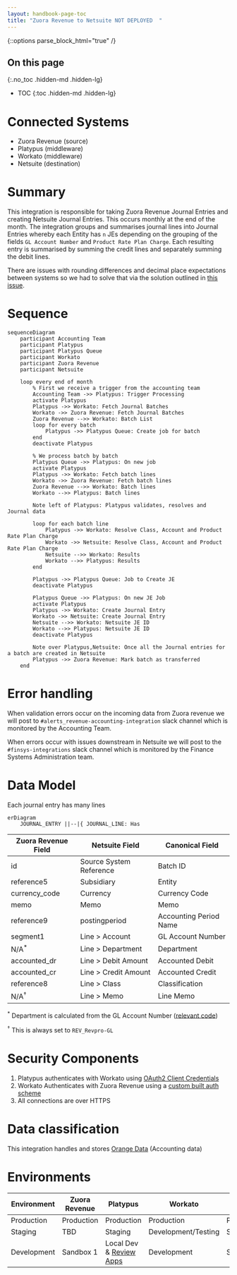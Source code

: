 ```yaml
---
layout: handbook-page-toc
title: "Zuora Revenue to Netsuite NOT DEPLOYED  "
---
```


{::options parse_block_html="true" /}

<link rel="stylesheet" type="text/css" href="/stylesheets/biztech.css" />

## On this page
{:.no_toc .hidden-md .hidden-lg}

- TOC
{:toc .hidden-md .hidden-lg}

# Connected Systems

- Zuora Revenue (source)
- Platypus (middleware)
- Workato (middleware)
- Netsuite (destination)

# Summary

This integration is responsible for taking Zuora Revenue Journal Entries and creating Netsuite Journal Entries. This occurs monthly at the end of the month. The integration groups and summarises journal lines into Journal Entries whereby each Entity has `n` JEs depending on the grouping of the fields `GL Account Number` and `Product Rate Plan Charge`. Each resulting entry is summarised by summing the credit lines and separately summing the debit lines.

There are issues with rounding differences and decimal place expectations between systems so we had to solve that via the solution outlined in [this issue](https://gitlab.com/gitlab-com/business-technology/enterprise-apps/integrations/integrations-work/-/issues/115).

# Sequence

```mermaid
sequenceDiagram
    participant Accounting Team
    participant Platypus
    participant Platypus Queue
    participant Workato
    participant Zuora Revenue
    participant Netsuite

    loop every end of month
        % First we receive a trigger from the accounting team
        Accounting Team ->> Platypus: Trigger Processing
        activate Platypus
        Platypus ->> Workato: Fetch Journal Batches
        Workato ->> Zuora Revenue: Fetch Journal Batches
        Zuora Revenue -->> Workato: Batch List
        loop for every batch
            Platypus ->> Platypus Queue: Create job for batch
        end
        deactivate Platypus

        % We process batch by batch
        Platypus Queue ->> Platypus: On new job
        activate Platypus
        Platypus ->> Workato: Fetch batch lines
        Workato ->> Zuora Revenue: Fetch batch lines
        Zuora Revenue -->> Workato: Batch lines
        Workato -->> Platypus: Batch lines

        Note left of Platypus: Platypus validates, resolves and Journal data

        loop for each batch line
            Platypus ->> Workato: Resolve Class, Account and Product Rate Plan Charge
            Workato ->> Netsuite: Resolve Class, Account and Product Rate Plan Charge
            Netsuite -->> Workato: Results
            Workato -->> Platypus: Results
        end

        Platypus ->> Platypus Queue: Job to Create JE
        deactivate Platypus

        Platypus Queue ->> Platypus: On new JE Job
        activate Platypus
        Platypus ->> Workato: Create Journal Entry
        Workato ->> Netsuite: Create Journal Entry
        Netsuite -->> Workato: Netsuite JE ID
        Workato -->> Platypus: Netsuite JE ID
        deactivate Platypus

        Note over Platypus,Netsuite: Once all the Journal entries for a batch are created in Netsuite
        Platypus ->> Zuora Revenue: Mark batch as transferred
    end
```

# Error handling

When validation errors occur on the incoming data from Zuora revenue we will post to `#alerts_revenue-accounting-integration` slack channel which is monitored by the Accounting Team.

When errors occur with issues downstream in Netsuite we will post to the `#finsys-integrations` slack channel which is monitored by the Finance Systems Administration team.

# Data Model

Each journal entry has many lines

```mermaid
erDiagram
    JOURNAL_ENTRY ||--|{ JOURNAL_LINE: Has
```

| Zuora Revenue Field | Netsuite Field          | Canonical Field        |
| ------------------- | ----------------------- | ---------------------- |
| id                  | Source System Reference | Batch ID               |
| reference5          | Subsidiary              | Entity                 |
| currency_code       | Currency                | Currency Code          |
| memo                | Memo                    | Memo                   |
| reference9          | postingperiod           | Accounting Period Name |
| segment1            | Line > Account          | GL Account Number      |
| N/A<sup>*</sup>     | Line > Department       | Department             |
| accounted_dr        | Line > Debit Amount     | Accounted Debit        |
| accounted_cr        | Line > Credit Amount    | Accounted Credit       |
| reference8          | Line > Class            | Classification         |
| N/A<sup>†</sup>     | Line > Memo             | Line Memo              |

<sup>*</sup> Department is calculated from the GL Account Number ([relevant code](https://gitlab.com/gitlab-com/business-technology/enterprise-apps/integrations/platypus/-/blob/master/src/finance/accounting/commands/transfer-batch.command.ts#L91))

<sup>†</sup> This is always set to `REV_Revpro-GL`

# Security Components

1. Platypus authenticates with Workato using [OAuth2 Client Credentials](https://docs.workato.com/api-mgmt/oauth2.html#request-access-token)
2. Workato Authenticates with Zuora Revenue using a [custom built auth scheme](https://www.zuora.com/developer/revpro-api/#tag/Authentication)
3. All connections are over HTTPS

# Data classification

This integration handles and stores [Orange Data](https://about.gitlab.com/handbook/engineering/security/data-classification-standard.html#orange) (Accounting data)

# Environments

| Environment | Zuora Revenue | Platypus                                                              | Workato             | Netsuite   |
| ----------- | ------------- | --------------------------------------------------------------------- | ------------------- | ---------- |
| Production  | Production    | Production                                                            | Production          | Production |
| Staging     | TBD           | Staging                                                               | Development/Testing | Sandbox 2  |
| Development | Sandbox 1     | Local Dev & [Review Apps](https://docs.gitlab.com/ee/ci/review_apps/) | Development         | Sandbox 1  |
